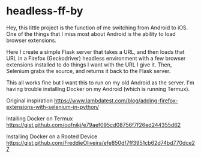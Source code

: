 # headless-ff-by
Hey, this little project is the function of me switching from Android to iOS. One of the things that I miss most about Android is the ability to load browser extensions.

Here I create a simple Flask server that takes a URL, and then loads that URL in a Firefox (Geckodriver) headless environment with a few browser extensions installed to do things I want with the URL I give it. Then, Selenium grabs the source, and returns it back to the Flask server.

This all works fine but I want this to run on my old Android as the server. I'm having trouble installing Docker on my Android (which is running Termux).


Original inspiration
https://www.lambdatest.com/blog/adding-firefox-extensions-with-selenium-in-python/

Intalling Docker on Termux
https://gist.github.com/oofnikj/e79aef095cd08756f7f26ed244355d62

Installing Docker on a Rooted Device
https://gist.github.com/FreddieOliveira/efe850df7ff3951cb62d74bd770dce27
